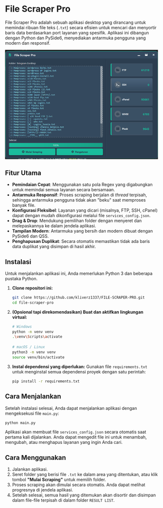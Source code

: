 # File Scraper Pro

File Scraper Pro adalah sebuah aplikasi desktop yang dirancang untuk memindai ribuan file teks (`.txt`) secara efisien untuk mencari dan menyortir baris data berdasarkan port layanan yang spesifik. Aplikasi ini dibangun dengan Python dan PySide6, menyediakan antarmuka pengguna yang modern dan responsif.

 
![Tampilan Aplikasi File Scraper Pro](Screenshot.png)

## Fitur Utama

- **Pemindaian Cepat**: Menggunakan satu pola Regex yang digabungkan untuk memindai semua layanan secara bersamaan.
- **Antarmuka Responsif**: Proses scraping berjalan di *thread* terpisah, sehingga antarmuka pengguna tidak akan "beku" saat memproses banyak file.
- **Konfigurasi Fleksibel**: Layanan yang dicari (misalnya, FTP, SSH, cPanel) dapat dengan mudah dikonfigurasi melalui file `services_config.json`.
- **Drag & Drop**: Mendukung pemilihan folder dengan menyeret dan melepaskannya ke dalam jendela aplikasi.
- **Tampilan Modern**: Antarmuka yang bersih dan modern dibuat dengan PySide6 dan QSS.
- **Penghapusan Duplikat**: Secara otomatis memastikan tidak ada baris data duplikat yang disimpan di hasil akhir.

## Instalasi

Untuk menjalankan aplikasi ini, Anda memerlukan Python 3 dan beberapa pustaka Python.

1.  **Clone repositori ini:**
    ```bash
    git clone https://github.com/kliverz1337/FILE-SCRAPER-PRO.git
    cd file-scraper-pro
    ```

2.  **(Opsional tapi direkomendasikan) Buat dan aktifkan lingkungan virtual:**
    ```bash
    # Windows
    python -m venv venv
    .\venv\Scripts\activate

    # macOS / Linux
    python3 -m venv venv
    source venv/bin/activate
    ```

3.  **Instal dependensi yang diperlukan:**
    Gunakan file `requirements.txt` untuk menginstal semua dependensi proyek dengan satu perintah:
    ```bash
    pip install -r requirements.txt
    ```

## Cara Menjalankan

Setelah instalasi selesai, Anda dapat menjalankan aplikasi dengan mengeksekusi file `main.py`:

```bash
python main.py
```

Aplikasi akan membuat file `services_config.json` secara otomatis saat pertama kali dijalankan. Anda dapat mengedit file ini untuk menambah, mengubah, atau menghapus layanan yang ingin Anda cari.

## Cara Menggunakan

1.  Jalankan aplikasi.
2.  Seret folder yang berisi file `.txt` ke dalam area yang ditentukan, atau klik tombol **"Mulai Scraping"** untuk memilih folder.
3.  Proses scraping akan dimulai secara otomatis. Anda dapat melihat progresnya di jendela aplikasi.
4.  Setelah selesai, semua hasil yang ditemukan akan disortir dan disimpan dalam file-file terpisah di dalam folder `RESULT LIST`.